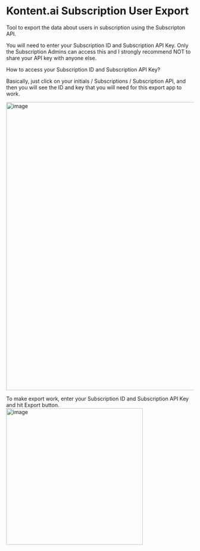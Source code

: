 # Kontent.ai Subscription User Export

Tool to export the data about users in subscription using the Subscripton API. 

You will need to enter your Subscription ID and Subscription API Key. Only the Subscription Admins can access this and I strongly recommend NOT to share your API key with anyone else. 

How to access your Subscription ID and Subscription API Key?

Basically, just click on your initials / Subscriptions / Subscription API, and then you will see the ID and key that you will need for this export app to work.

<img width="774" alt="image" src="https://github.com/lukas-lacko/kontent.ai/assets/80037957/83766110-0b1b-426f-8302-34f0b3dcd2cb">


To make export work, enter your Subscription ID and Subscription API Key and hit Export button.
<img width="367" alt="image" src="https://github.com/lukas-lacko/kontent.ai/assets/80037957/24991c66-2e88-4180-bcf4-d29860fa9d72">



